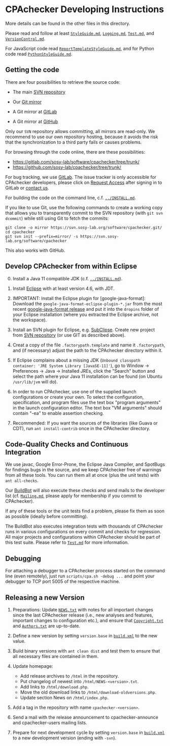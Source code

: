 CPAchecker Developing Instructions
==================================

More details can be found in the other files in this directory.

Please read and follow at least [`StyleGuide.md`](StyleGuide.md),
[`Logging.md`](Logging.md), [`Test.md`](Test.md), and [`VersionControl.md`](VersionControl.md).

For JavaScript code read [`ReportTemplateStyleGuide.md`](ReportTemplateStyleGuide.md),
and for Python code read [`PythonStyleGuide.md`](PythonStyleGuide.md).


Getting the code
----------------

There are four possibilities to retrieve the source code:

- The main [SVN repository](https://svn.sosy-lab.org/software/cpachecker)

- Our [Git mirror](https://svn.sosy-lab.org/software/cpachecker.git)

- A Git mirror at [GitLab](https://gitlab.com/sosy-lab/software/cpachecker/)

- A Git mirror at [GitHub](https://github.com/sosy-lab/cpachecker)

Only our `SVN` repository allows committing,
all mirrors are read-only.
We recommend to use our own repository hosting,
because it avoids the risk that the synchronization to a third party
fails or causes problems.

For browsing through the code online,
there are these possibilities:

- https://gitlab.com/sosy-lab/software/cpachecker/tree/trunk/
- https://github.com/sosy-lab/cpachecker/tree/trunk/

For bug tracking, we use [GitLab](https://gitlab.com/sosy-lab/software/cpachecker/issues).
The issue tracker is only accessible for CPAchecker developers,
please click on [Request Access](https://gitlab.com/sosy-lab/software/cpachecker/) after signing in to GitLab
or [contact us](Mailing.md).

For building the code on the command line, c.f. [`../INSTALL.md`](../INSTALL.md).


If you like to use Git, use the following commands
to create a working copy that allows you to transparently
commit to the SVN repository (with `git svn dcommit`)
while still using Git to fetch the commits:

```
git clone -o mirror https://svn.sosy-lab.org/software/cpachecker.git/
cd cpachecker
git svn init --prefix=mirror/ -s https://svn.sosy-lab.org/software/cpachecker
```

This also works with GitHub.


Develop CPAchecker from within Eclipse
--------------------------------------

0. Install a Java 11 compatible JDK (c.f. [`../INSTALL.md`](../INSTALL.md)).

1. Install [Eclipse](http://www.eclipse.org/) with at least version 4.6, with JDT.

2. IMPORTANT: Install the Eclipse plugin for [google-java-format]:
   Download the `google-java-format-eclipse-plugin-*.jar`
   from the most recent [google-java-format release](https://github.com/google/google-java-format/releases)
   and put it into the `dropins` folder of your Eclipse installation
   (where you extracted the Eclipse archive, not the workspace).

3. Install an SVN plugin for Eclipse, e.g. [SubClipse](http://subclipse.tigris.org).
   Create new project from [SVN repository](https://svn.sosy-lab.org/software/cpachecker/trunk)
   (or use GIT as described above).

4. Creat a copy of the file `.factorypath.template` and name it `.factorypath`,
   and (if necessary) adjust the path to the CPAchecker directory within it.

5. If Eclipse complains about a missing JDK
   (`Unbound classpath container: 'JRE System Library [JavaSE-11]'`),
   go to Window -> Preferences -> Java -> Installed JREs,
   click the "Search" button and select the path where your Java 11 installation
   can be found (on Ubuntu `/usr/lib/jvm` will do).

6. In order to run CPAchecker, use one of the supplied launch configurations
   or create your own.
   To select the configuration, specification, and program files use the
   text box "program arguments" in the launch configuration editor.
   The text box "VM arguments" should contain "-ea" to enable assertion checking.

7. Recommended:
   If you want the sources of the libraries (like Guava or CDT),
   run `ant install-contrib` once in the CPAchecker directory.


Code-Quality Checks and Continuous Integration
----------------------------------------------

We use javac, Google Error-Prone, the Eclipse Java Compiler, and SpotBugs
for findings bugs in the source, and we keep CPAchecker
free of warnings from all these tools.
You can run them all at once (plus the unit tests) with `ant all-checks`.

Our [BuildBot](https://buildbot.sosy-lab.org/buildbot/waterfall)
will also execute these checks and send mails to the developer list
(cf. [`Mailing.md`](Mailing.md), please apply for membership if you commit to CPAchecker).

If any of these tools or the unit tests find a problem,
please fix them as soon as possible (ideally before committing).

The BuildBot also executes integration tests with thousands of CPAchecker runs
in various configurations on every commit and checks for regression.
All major projects and configurations within CPAchecker should be part of this test suite.
Please refer to [`Test.md`](Test.md) for more information.


Debugging
---------

For attaching a debugger to a CPAchecker process started on the command line (even remotely),
just run `scripts/cpa.sh -debug ...` and point your debugger to TCP port 5005
of the respective machine.


Releasing a new Version
-----------------------

1. Preparations:
   Update [`NEWS.txt`](../NEWS.txt) with notes for all important changes since the last
   CPAchecker release (i.e., new analyses and features, important changes to
   configuration etc.),
   and ensure that [`Copyright.txt`](../Copyright.txt) and [`Authors.txt`](../Authors.txt) are up-to-date.

2. Define a new version by setting `version.base` in [`build.xml`](../build.xml) to the new value.

3. Build binary versions with `ant clean dist` and test them to ensure
   that all necessary files are contained in them.

4. Update homepage:
   - Add release archives to `/html` in the repository.
   - Put changelog of newest into `/html/NEWS-<version>.txt`.
   - Add links to `/html/download.php`.
   - Move the old download links to `/html/download-oldversions.php`.
   - Update section News on `/html/index.php`.

5. Add a tag in the repository with name `cpachecker-<version>`.

6. Send a mail with the release announcement to cpachecker-announce and
   cpachecker-users mailing lists.

7. Prepare for next development cycle by setting `version.base` in [`build.xml`](../build.xml)
   to a new development version (ending with `-svn`).
